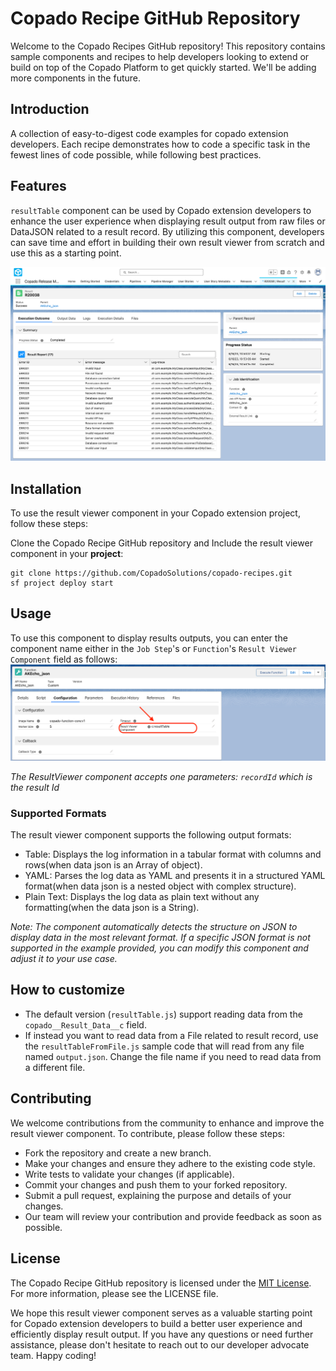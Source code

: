 # Copado Recipe GitHub Repository
Welcome to the Copado Recipes GitHub repository! This repository contains sample components and recipes to help developers looking to extend or build on top of the Copado Platform to get quickly started. We'll be adding more components in the future.

## Introduction
A collection of easy-to-digest code examples for copado extension developers. Each recipe demonstrates how to code a specific task in the fewest lines of code possible, while following best practices.

## Features
`resultTable` component can be used by Copado extension developers to enhance the user experience when displaying result output from raw files or DataJSON related to a result record. By utilizing this component, developers can save time and effort in building their own result viewer from scratch and use this as a starting point.

![Logo](https://github.com/CopadoSolutions/copado-recipes/blob/main/docs/images/Table%20Picture.png)

## Installation
To use the result viewer component in your Copado extension project, follow these steps:

Clone the Copado Recipe GitHub repository and Include the result viewer component in your **project**:
```
git clone https://github.com/CopadoSolutions/copado-recipes.git
sf project deploy start
```


## Usage
To use this component to display results outputs, you can enter the component name either in the `Job Step`'s or `Function`'s `Result Viewer Component` field as follows:
![Logo](https://github.com/CopadoSolutions/copado-recipes/blob/main/docs/images/Configure%20Function%20Result%20Viewer.png)

*The ResultViewer component accepts one parameters: `recordId` which is the result Id*

### Supported Formats
The result viewer component supports the following output formats:

* Table: Displays the log information in a tabular format with columns and rows(when data json is an Array of object).
* YAML: Parses the log data as YAML and presents it in a structured YAML format(when data json is a nested object with complex structure).
* Plain Text: Displays the log data as plain text without any formatting(when the data json is a String).

*Note: The component automatically detects the structure on JSON to display data in the most relevant format. If a specific JSON format is not supported in the example provided, you can modify this component and adjust it to your use case.*


## How to customize
* The default version (`resultTable.js`) support reading data from the `copado__Result_Data__c` field.
* If instead you want to read data from a File related to result record, use the `resultTableFromFile.js` sample code that will read from any file named `output.json`.  Change the file name if you need to read data from a different file.

## Contributing
We welcome contributions from the community to enhance and improve the result viewer component. To contribute, please follow these steps:

- Fork the repository and create a new branch.
- Make your changes and ensure they adhere to the existing code style.
- Write tests to validate your changes (if applicable).
- Commit your changes and push them to your forked repository.
- Submit a pull request, explaining the purpose and details of your changes.
- Our team will review your contribution and provide feedback as soon as possible.

## License
The Copado Recipe GitHub repository is licensed under the [MIT License]((https://github.com/ruslan-kurchenko/sfdc-lax/blob/master/docs/LICENSE)). For more information, please see the LICENSE file.

We hope this result viewer component serves as a valuable starting point for Copado extension developers to build a better user experience and efficiently display result output. If you have any questions or need further assistance, please don't hesitate to reach out to our developer advocate team. Happy coding!
